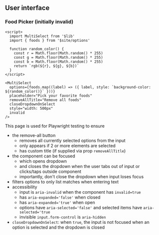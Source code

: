 ## User interface

### Food Picker (initially invalid)

```svelte example id="foods"
<script>
  import MultiSelect from '$lib'
  import { foods } from '$site/options'

  function random_color() {
    const r = Math.floor(Math.random() * 255)
    const g = Math.floor(Math.random() * 255)
    const b = Math.floor(Math.random() * 255)
    return `rgb(${r}, ${g}, ${b})`
  }
</script>

<MultiSelect
  options={foods.map((label) => ({ label, style: `background-color: ${random_color()}` }))}
  placeholder="Pick your favorite foods"
  removeAllTitle="Remove all foods"
  closeDropdownOnSelect
  style="width: 500px"
  invalid
/>
```

This page is used for Playwright testing to ensure

- the remove-all button
  - removes all currently selected options from the input
  - only appears if 2 or more elements are selected
  - has custom title (if supplied via prop `removeAllTitle`)
- the component can be focused
  - which opens dropdown
  - and closes the dropdown when the user tabs out of input or clicks/taps outside component
  - importantly, don't close the dropdown when input loses focus
- filters options to only list matches when entering text
- accessibility
  - input is `aria-invalid` when the component has `invalid=true`
  - has `aria-expanded='false'` when closed
  - has `aria-expanded='true'` when open
  - options have `aria-selected='false'` and selected items have `aria-selected='true`
  - invisible `input.form-control` is `aria-hidden`
- `closeDropdownOnSelect`: when `true`, the input is not focused when an option is selected and the dropdown is closed

<!-- TODO figure out why Playwright test 'loops through the dropdown list with arrow keys making...'
depends on `html { scroll-behavior: smooth; }` -->
<style>
  :global(html) {
    scroll-behavior: smooth;
  }
</style>

